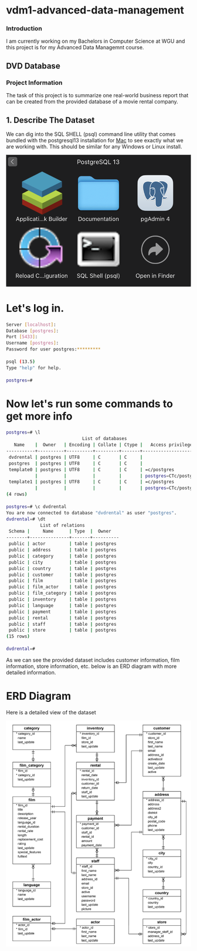 # vdm1-advanced-data-management

### Introduction

I am currently working on my Bachelors in Computer Science at WGU and this project is for my Advanced Data Managemnt course. 

## DVD Database

### Project Information

The task of this project is to summarize one real-world business report that can be created from the provided database of a movie rental company. 

## 1. Describe The Dataset

We can dig into the SQL SHELL (psql) command line utility that comes bundled with the postgresql13 installation for [Mac](https://www.enterprisedb.com/downloads/postgres-postgresql-downloads) to see exactly what we are working with. This should be similar for any Windows or Linux install. 

![](images/psql.png)

# Let's log in. 

```bash
Server [localhost]: 
Database [postgres]: 
Port [5433]: 
Username [postgres]: 
Password for user postgres:********* 

psql (13.5)
Type "help" for help.

postgres=# 
``` 
# Now let's run some commands to get more info

```bash
postgres=# \l
                             List of databases
   Name    |  Owner   | Encoding | Collate | Ctype |   Access privileges   
-----------+----------+----------+---------+-------+-----------------------
 dvdrental | postgres | UTF8     | C       | C     | 
 postgres  | postgres | UTF8     | C       | C     | 
 template0 | postgres | UTF8     | C       | C     | =c/postgres          +
           |          |          |         |       | postgres=CTc/postgres
 template1 | postgres | UTF8     | C       | C     | =c/postgres          +
           |          |          |         |       | postgres=CTc/postgres
(4 rows)

postgres=# \c dvdrental
You are now connected to database "dvdrental" as user "postgres".
dvdrental=# \dt
             List of relations
 Schema |     Name      | Type  |  Owner   
--------+---------------+-------+----------
 public | actor         | table | postgres
 public | address       | table | postgres
 public | category      | table | postgres
 public | city          | table | postgres
 public | country       | table | postgres
 public | customer      | table | postgres
 public | film          | table | postgres
 public | film_actor    | table | postgres
 public | film_category | table | postgres
 public | inventory     | table | postgres
 public | language      | table | postgres
 public | payment       | table | postgres
 public | rental        | table | postgres
 public | staff         | table | postgres
 public | store         | table | postgres
(15 rows)

dvdrental=# 

```

As we can see the provided dataset includes customer information, film information, store information, etc. below is an ERD diagram with more detailed information. 

# ERD Diagram

Here is a detailed view of the dataset

![](images/erd.png)



